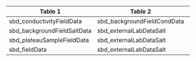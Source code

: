 |Table 1|Table 2|Join by field(s)|
|---------------------------|---------------------------|----------------------|
|sbd_conductivityFieldData|sbd_backgroundFieldCondData|hoboSampleID|
|sbd_backgroundFieldSaltData|sbd_externalLabDataSalt|saltBackgroundSampleID|
|sbd_plateauSampleFieldData|sbd_externalLabDataSalt|saltTracerSampleID|
|sbd_fieldData|sbd_externalLabDataSalt|injectateSampleID|
